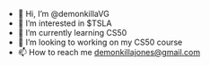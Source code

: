 - 👋 Hi, I’m @demonkillaVG
- 👀 I’m interested in $TSLA
- 🌱 I’m currently learning CS50
- 💞️ I’m looking to working on my CS50 course
- 📫 How to reach me demonkillajones@gmail.com

<!---
demonkillaVG/demonkillaVG is a ✨ special ✨ repository because its `README.md` (this file) appears on your GitHub profile.
You can click the Preview link to take a look at your changes.
--->
